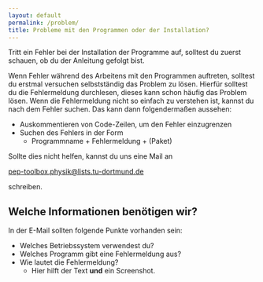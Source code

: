 ```yaml
---
layout: default
permalink: /problem/
title: Probleme mit den Programmen oder der Installation?
---
```


Tritt ein Fehler bei der Installation der Programme auf,
solltest du zuerst schauen, ob du der Anleitung gefolgt bist.

Wenn Fehler während des Arbeitens mit den Programmen auftreten,
solltest du erstmal versuchen selbstständig das Problem zu lösen.
Hierfür solltest du die Fehlermeldung durchlesen,
dieses kann schon häufig das Problem lösen.
Wenn die Fehlermeldung nicht so einfach zu verstehen ist,
kannst du nach dem Fehler suchen.
Das kann dann folgendermaßen aussehen:
- Auskommentieren von Code-Zeilen, um den Fehler einzugrenzen
- Suchen des Fehlers in der Form
  - Programmname + Fehlermeldung + (Paket)

Sollte dies nicht helfen, kannst du uns eine Mail an

[pep-toolbox.physik@lists.tu-dortmund.de](mailto:pep-toolbox.physik@lists.tu-dortmund.de)

schreiben.

## Welche Informationen benötigen wir?
In der E-Mail sollten folgende Punkte vorhanden sein:
- Welches Betriebssystem verwendest du?
- Welches Programm gibt eine Fehlermeldung aus?
- Wie lautet die Fehlermeldung?
  - Hier hilft der Text **und** ein Screenshot.

